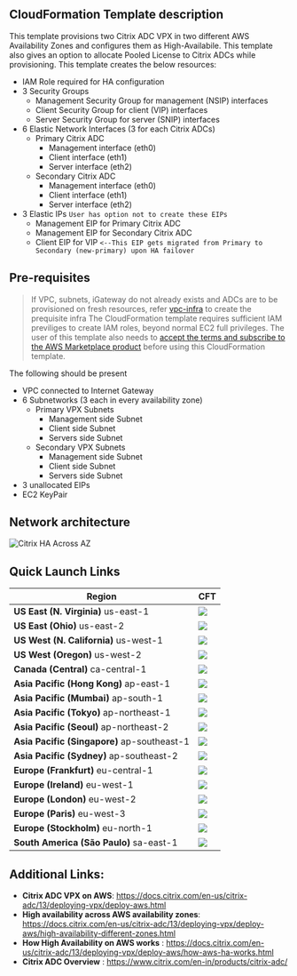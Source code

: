 ## CloudFormation Template description

This template provisions two Citrix ADC VPX in two different AWS Availability Zones and configures them as High-Availabile. This template also gives an option to allocate Pooled License to Citrix ADCs while provisioning.
This template creates the below resources:
- IAM Role required for HA configuration
- 3 Security Groups
	- Management Security Group for management (NSIP) interfaces
	- Client Security Group for client (VIP) interfaces
	- Server Security Group for server (SNIP) interfaces
- 6 Elastic Network Interfaces (3 for each Citrix ADCs)
	- Primary Citrix ADC
		- Management interface (eth0) 
		- Client interface (eth1) 
		- Server interface (eth2) 
	- Secondary Citrix ADC
		- Management interface (eth0) 
		- Client interface (eth1) 
		- Server interface (eth2) 
- 3 Elastic IPs `User has option not to create these EIPs`
	- Management EIP for Primary Citrix ADC
	- Management EIP for Secondary Citrix ADC
	- Client EIP for VIP `<--This EIP gets migrated from Primary to Secondary (new-primary) upon HA failover`



## Pre-requisites
> If VPC, subnets, iGateway do not already exists and ADCs are to be provisioned on fresh resources, refer [vpc-infra](../../vpc-infra/) to create the prequisite infra
The CloudFormation template requires sufficient IAM previliges to create IAM roles, beyond normal EC2 full privileges. The user of this template also needs to [accept the terms and subscribe to the AWS Marketplace product](https://aws.amazon.com/marketplace/pp/B00AA01BOE/) before using this CloudFormation template.
<p>The following should be present</p>

- VPC connected to Internet Gateway
- 6 Subnetworks (3 each in every availability zone)
	- Primary VPX Subnets
		- Management side Subnet
		- Client side Subnet
		- Servers side Subnet
	- Secondary VPX Subnets
		- Management side Subnet
		- Client side Subnet
		- Servers side Subnet
- 3 unallocated EIPs
- EC2 KeyPair


## Network architecture
![Citrix HA Across AZ](https://docs.citrix.com/en-us/netscaler/media/aws-hainc.png)


## Quick Launch Links
|Region|CFT|
|--|--|
|**US East (N. Virginia)** us-east-1|[![](https://s3.amazonaws.com/cloudformation-examples/cloudformation-launch-stack.png)](https://console.aws.amazon.com/cloudformation/home?region=us-east-1#/stacks/new?templateURL=https://s3.amazonaws.com/citrixadc-automation/templates/high-availability/same-availability-zone/ha-3nic-same-az.yaml)|
|**US East (Ohio)** us-east-2|[![](https://s3.amazonaws.com/cloudformation-examples/cloudformation-launch-stack.png)](https://console.aws.amazon.com/cloudformation/home?region=us-east-2#/stacks/new?templateURL=https://s3.amazonaws.com/citrixadc-automation/templates/high-availability/same-availability-zone/ha-3nic-same-az.yaml)|
|**US West (N. California)** us-west-1|[![](https://s3.amazonaws.com/cloudformation-examples/cloudformation-launch-stack.png)](https://console.aws.amazon.com/cloudformation/home?region=us-west-1#/stacks/new?templateURL=https://s3.amazonaws.com/citrixadc-automation/templates/high-availability/same-availability-zone/ha-3nic-same-az.yaml)|
|**US West (Oregon)** us-west-2|[![](https://s3.amazonaws.com/cloudformation-examples/cloudformation-launch-stack.png)](https://console.aws.amazon.com/cloudformation/home?region=us-west-2#/stacks/new?templateURL=https://s3.amazonaws.com/citrixadc-automation/templates/high-availability/same-availability-zone/ha-3nic-same-az.yaml)|
|**Canada (Central)** ca-central-1|[![](https://s3.amazonaws.com/cloudformation-examples/cloudformation-launch-stack.png)](https://console.aws.amazon.com/cloudformation/home?region=ca-central-1#/stacks/new?templateURL=https://s3.amazonaws.com/citrixadc-automation/templates/high-availability/same-availability-zone/ha-3nic-same-az.yaml)|
|**Asia Pacific (Hong Kong)** ap-east-1|[![](https://s3.amazonaws.com/cloudformation-examples/cloudformation-launch-stack.png)](https://console.aws.amazon.com/cloudformation/home?region=ap-east-1#/stacks/new?templateURL=https://s3.amazonaws.com/citrixadc-automation/templates/high-availability/same-availability-zone/ha-3nic-same-az.yaml)|
|**Asia Pacific (Mumbai)** ap-south-1|[![](https://s3.amazonaws.com/cloudformation-examples/cloudformation-launch-stack.png)](https://console.aws.amazon.com/cloudformation/home?region=ap-south-1#/stacks/new?templateURL=https://s3.amazonaws.com/citrixadc-automation/templates/high-availability/same-availability-zone/ha-3nic-same-az.yaml)|
|**Asia Pacific (Tokyo)** ap-northeast-1|[![](https://s3.amazonaws.com/cloudformation-examples/cloudformation-launch-stack.png)](https://console.aws.amazon.com/cloudformation/home?region=ap-northeast-1#/stacks/new?templateURL=https://s3.amazonaws.com/citrixadc-automation/templates/high-availability/same-availability-zone/ha-3nic-same-az.yaml)|
|**Asia Pacific (Seoul)** ap-northeast-2|[![](https://s3.amazonaws.com/cloudformation-examples/cloudformation-launch-stack.png)](https://console.aws.amazon.com/cloudformation/home?region=ap-northeast-2#/stacks/new?templateURL=https://s3.amazonaws.com/citrixadc-automation/templates/high-availability/same-availability-zone/ha-3nic-same-az.yaml)|
|**Asia Pacific (Singapore)** ap-southeast-1|[![](https://s3.amazonaws.com/cloudformation-examples/cloudformation-launch-stack.png)](https://console.aws.amazon.com/cloudformation/home?region=ap-southeast-1#/stacks/new?templateURL=https://s3.amazonaws.com/citrixadc-automation/templates/high-availability/same-availability-zone/ha-3nic-same-az.yaml)|
|**Asia Pacific (Sydney)** ap-southeast-2|[![](https://s3.amazonaws.com/cloudformation-examples/cloudformation-launch-stack.png)](https://console.aws.amazon.com/cloudformation/home?region=ap-southeast-2#/stacks/new?templateURL=https://s3.amazonaws.com/citrixadc-automation/templates/high-availability/same-availability-zone/ha-3nic-same-az.yaml)|
|**Europe (Frankfurt)** eu-central-1|[![](https://s3.amazonaws.com/cloudformation-examples/cloudformation-launch-stack.png)](https://console.aws.amazon.com/cloudformation/home?region=eu-central-1#/stacks/new?templateURL=https://s3.amazonaws.com/citrixadc-automation/templates/high-availability/same-availability-zone/ha-3nic-same-az.yaml)|
|**Europe (Ireland)** eu-west-1|[![](https://s3.amazonaws.com/cloudformation-examples/cloudformation-launch-stack.png)](https://console.aws.amazon.com/cloudformation/home?region=eu-west-1#/stacks/new?templateURL=https://s3.amazonaws.com/citrixadc-automation/templates/high-availability/same-availability-zone/ha-3nic-same-az.yaml)|
|**Europe (London)** eu-west-2|[![](https://s3.amazonaws.com/cloudformation-examples/cloudformation-launch-stack.png)](https://console.aws.amazon.com/cloudformation/home?region=eu-west-2#/stacks/new?templateURL=https://s3.amazonaws.com/citrixadc-automation/templates/high-availability/same-availability-zone/ha-3nic-same-az.yaml)|
|**Europe (Paris)** eu-west-3|[![](https://s3.amazonaws.com/cloudformation-examples/cloudformation-launch-stack.png)](https://console.aws.amazon.com/cloudformation/home?region=eu-west-3#/stacks/new?templateURL=https://s3.amazonaws.com/citrixadc-automation/templates/high-availability/same-availability-zone/ha-3nic-same-az.yaml)|
|**Europe (Stockholm)** eu-north-1|[![](https://s3.amazonaws.com/cloudformation-examples/cloudformation-launch-stack.png)](https://console.aws.amazon.com/cloudformation/home?region=eu-north-1#/stacks/new?templateURL=https://s3.amazonaws.com/citrixadc-automation/templates/high-availability/same-availability-zone/ha-3nic-same-az.yaml)|
|**South America (São Paulo)** sa-east-1|[![](https://s3.amazonaws.com/cloudformation-examples/cloudformation-launch-stack.png)](https://console.aws.amazon.com/cloudformation/home?region=sa-east-1#/stacks/new?templateURL=https://s3.amazonaws.com/citrixadc-automation/templates/high-availability/same-availability-zone/ha-3nic-same-az.yaml)|


## Additional Links:
- **Citrix ADC VPX on AWS**: https://docs.citrix.com/en-us/citrix-adc/13/deploying-vpx/deploy-aws.html
- **High availability across AWS availability zones**: https://docs.citrix.com/en-us/citrix-adc/13/deploying-vpx/deploy-aws/high-availability-different-zones.html
- **How High Availability on AWS works** : https://docs.citrix.com/en-us/citrix-adc/13/deploying-vpx/deploy-aws/how-aws-ha-works.html
- **Citrix ADC Overview** : https://www.citrix.com/en-in/products/citrix-adc/
